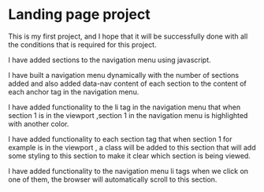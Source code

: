 # Landing page project

This is my first project, and I hope that it will be successfully done with all the conditions that is required for this project.

I have added sections to the navigation menu using javascript.

I have built a navigation menu dynamically with the number of sections added and also added data-nav content of each section to the content of each anchor tag in the navigation menu.

I have added functionality to the li tag in the navigation menu that when section 1 is in the viewport ,section 1 in the navigation menu is highlighted with another color.

I have added functionality to each section tag that when section 1 for example is in the viewport , a class will be added to this section that will add some styling to this section to make it clear which section is being viewed.

I have added functionality to the navigation menu li tags when we click on one of them, the browser will automatically scroll to this section. 
